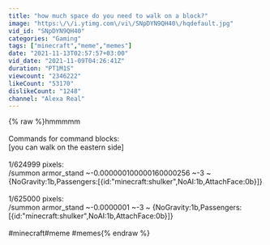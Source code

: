```yaml
---
title: "how much space do you need to walk on a block?"
image: "https:\/\/i.ytimg.com\/vi\/SNpDYN9QH40\/hqdefault.jpg"
vid_id: "SNpDYN9QH40"
categories: "Gaming"
tags: ["minecraft","meme","memes"]
date: "2021-11-13T02:57:57+03:00"
vid_date: "2021-11-09T04:26:41Z"
duration: "PT1M1S"
viewcount: "2346222"
likeCount: "53170"
dislikeCount: "1248"
channel: "Alexa Real"
---
```

{% raw %}hmmmmm<br /><br />Commands for command blocks:<br />[you can walk on the eastern side]<br /><br />1/624999 pixels:<br />/summon armor_stand ~-0.000000100000160000256 ~-3 ~ {NoGravity:1b,Passengers:[{id:&quot;minecraft:shulker&quot;,NoAI:1b,AttachFace:0b}]}<br /><br />1/625000 pixels:<br />/summon armor_stand ~-0.0000001 ~-3 ~ {NoGravity:1b,Passengers:[{id:&quot;minecraft:shulker&quot;,NoAI:1b,AttachFace:0b}]}<br /><br />#minecraft​ #meme​ #memes{% endraw %}
